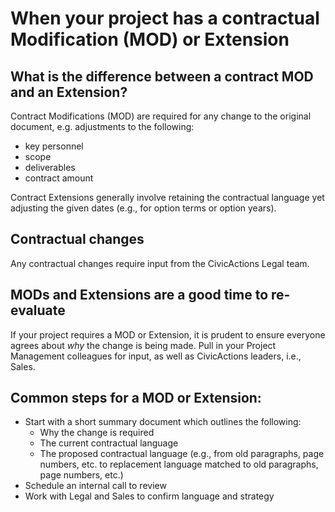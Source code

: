 # When your project has a contractual Modification (MOD) or Extension

## What is the difference between a contract MOD and an Extension?

Contract Modifications (MOD) are required for any change to the original document, e.g. adjustments to the following:

- key personnel
- scope
- deliverables
- contract amount

Contract Extensions generally involve retaining the contractual language yet adjusting the given dates (e.g., for option terms or option years).

## Contractual changes

Any contractual changes require input from the CivicActions Legal team.

## MODs and Extensions are a good time to re-evaluate

If your project requires a MOD or Extension, it is prudent to ensure everyone agrees about <i>why</i> the change is being made. Pull in your Project Management colleagues for input, as well as CivicActions leaders, i.e., Sales.

## Common steps for a MOD or Extension:

- Start with a short summary document which outlines the following:
  - Why the change is required
  - The current contractual language
  - The proposed contractual language (e.g., from old paragraphs, page numbers, etc. to replacement language matched to old paragraphs, page numbers, etc.)
- Schedule an internal call to review
- Work with Legal and Sales to confirm language and strategy
